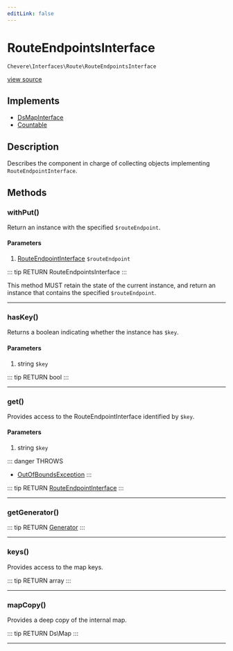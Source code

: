 ```yaml
---
editLink: false
---
```


# RouteEndpointsInterface

`Chevere\Interfaces\Route\RouteEndpointsInterface`

[view source](https://github.com/chevere/chevere/blob/master/interfaces/Route/RouteEndpointsInterface.php)

## Implements

- [DsMapInterface](../DataStructures/DsMapInterface.md)
- [Countable](https://www.php.net/manual/class.countable)

## Description

Describes the component in charge of collecting objects implementing `RouteEndpointInterface`.

## Methods

### withPut()

Return an instance with the specified `$routeEndpoint`.

#### Parameters

1. [RouteEndpointInterface](./RouteEndpointInterface.md) `$routeEndpoint`

::: tip RETURN
RouteEndpointsInterface
:::

This method MUST retain the state of the current instance, and return
an instance that contains the specified `$routeEndpoint`.

---

### hasKey()

Returns a boolean indicating whether the instance has `$key`.

#### Parameters

1. string `$key`

::: tip RETURN
bool
:::

---

### get()

Provides access to the RouteEndpointInterface identified by `$key`.

#### Parameters

1. string `$key`

::: danger THROWS
- [OutOfBoundsException](../../Exceptions/Core/OutOfBoundsException.md)
:::

::: tip RETURN
[RouteEndpointInterface](./RouteEndpointInterface.md)
:::

---

### getGenerator()

::: tip RETURN
[Generator](https://www.php.net/manual/class.generator)
:::

---

### keys()

Provides access to the map keys.

::: tip RETURN
array
:::

---

### mapCopy()

Provides a deep copy of the internal map.

::: tip RETURN
Ds\Map
:::

---
